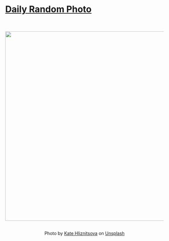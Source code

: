 # [Daily Random Photo](https://www.dailyrandomphoto.com/)

<div align="center">
  <br>
  <br>
  <a href="https://www.dailyrandomphoto.com/p/2021/2021-12-14/"><img src="https://images.unsplash.com/photo-1621844012105-62cfdc02d808?crop=entropy&cs=tinysrgb&fit=max&fm=jpg&ixid=Mnw3NzUwOHwwfDF8cmFuZG9tfHx8fHx8fHx8MTYzOTQ0MTE4OQ&ixlib=rb-1.2.1&q=80&w=1080" width="600px"></a>
  <br>
  <br>
  <p class="has-text-grey">Photo by <a href="https://unsplash.com/@kate_gliz?utm_source=Daily%20Random%20Photo&amp;utm_medium=referral" target="_blank" rel="noopener noreferrer">Kate Hliznitsova</a> on <a href="https://unsplash.com/photos/mdXVAPL7pEI?utm_source=Daily%20Random%20Photo&amp;utm_medium=referral" target="_blank" rel="noopener noreferrer">Unsplash</a></p>
</div>
